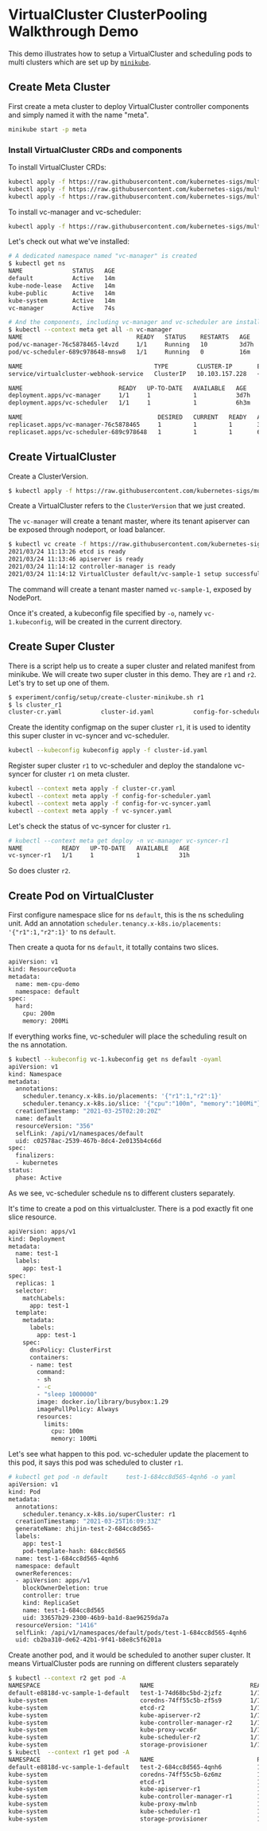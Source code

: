# VirtualCluster ClusterPooling Walkthrough Demo

This demo illustrates how to setup a VirtualCluster and scheduling pods to multi clusters
which are set up by [`minikube`](https://minikube.sigs.k8s.io/). 

## Create Meta Cluster

First create a meta cluster to deploy VirtualCluster controller components and simply named it with the name "meta".

```bash
minikube start -p meta
```

### Install VirtualCluster CRDs and components

To install VirtualCluster CRDs:

```bash
kubectl apply -f https://raw.githubusercontent.com/kubernetes-sigs/multi-tenancy/master/incubator/virtualcluster/config/crds/cluster.x-k8s.io_clusters.yaml
kubectl apply -f https://raw.githubusercontent.com/kubernetes-sigs/multi-tenancy/master/incubator/virtualcluster/config/crds/tenancy.x-k8s.io_clusterversions.yaml
kubectl apply -f https://raw.githubusercontent.com/kubernetes-sigs/multi-tenancy/master/incubator/virtualcluster/config/crds/tenancy.x-k8s.io_virtualclusters.yaml
```

To install vc-manager and vc-scheduler:

```bash
kubectl apply -f https://raw.githubusercontent.com/kubernetes-sigs/multi-tenancy/master/incubator/virtualcluster/experiment/config/setup/all_in_one.yaml
```

Let's check out what we've installed:

```bash
# A dedicated namespace named "vc-manager" is created
$ kubectl get ns
NAME              STATUS   AGE
default           Active   14m
kube-node-lease   Active   14m
kube-public       Active   14m
kube-system       Active   14m
vc-manager        Active   74s

# And the components, including vc-manager and vc-scheduler are installed within namespace `vc-manager`
$ kubectl --context meta get all -n vc-manager
NAME                                READY   STATUS    RESTARTS   AGE
pod/vc-manager-76c5878465-l4vzd     1/1     Running   10         3d7h
pod/vc-scheduler-689c978648-mnsw8   1/1     Running   0          16m

NAME                                     TYPE        CLUSTER-IP       EXTERNAL-IP   PORT(S)    AGE
service/virtualcluster-webhook-service   ClusterIP   10.103.157.228   <none>        9443/TCP   3d7h

NAME                           READY   UP-TO-DATE   AVAILABLE   AGE
deployment.apps/vc-manager     1/1     1            1           3d7h
deployment.apps/vc-scheduler   1/1     1            1           6h3m

NAME                                      DESIRED   CURRENT   READY   AGE
replicaset.apps/vc-manager-76c5878465     1         1         1       3d7h
replicaset.apps/vc-scheduler-689c978648   1         1         1       6h3m
```

## Create VirtualCluster

Create a ClusterVersion.

```bash
$ kubectl apply -f https://raw.githubusercontent.com/kubernetes-sigs/multi-tenancy/master/incubator/virtualcluster/config/sampleswithspec/clusterversion_v1_nodeport.yaml
```

Create a VirtualCluster refers to the `ClusterVersion` that we just created.

The `vc-manager` will create a tenant master, where its tenant apiserver can be exposed through nodeport, or load balancer.

```bash
$ kubectl vc create -f https://raw.githubusercontent.com/kubernetes-sigs/multi-tenancy/master/incubator/virtualcluster/config/sampleswithspec/virtualcluster_1_nodeport.yaml -o vc-1.kubeconfig
2021/03/24 11:13:26 etcd is ready
2021/03/24 11:13:46 apiserver is ready
2021/03/24 11:14:12 controller-manager is ready
2021/03/24 11:14:12 VirtualCluster default/vc-sample-1 setup successfully
```

The command will create a tenant master named `vc-sample-1`, exposed by NodePort.

Once it's created, a kubeconfig file specified by `-o`, namely `vc-1.kubeconfig`, will be created in the current directory.

## Create Super Cluster

There is a script help us to create a super cluster and related manifest from minikube. We will create two super cluster in this demo.
They are `r1` and `r2`. Let's try to set up one of them.

````bash
$ experiment/config/setup/create-cluster-minikube.sh r1
$ ls cluster_r1
cluster-cr.yaml           cluster-id.yaml           config-for-scheduler.yaml config-for-vc-syncer.yaml kubeconfig                vc-syncer.yaml
````

Create the identity configmap on the super cluster `r1`, it is used to identity this super cluster in vc-syncer and vc-scheduler.

```bash
kubectl --kubeconfig kubeconfig apply -f cluster-id.yaml
```

Register super cluster `r1` to vc-scheduler and deploy the standalone vc-syncer for cluster `r1` on meta cluster.

```bash
kubectl --context meta apply -f cluster-cr.yaml
kubectl --context meta apply -f config-for-scheduler.yaml
kubectl --context meta apply -f config-for-vc-syncer.yaml
kubectl --context meta apply -f vc-syncer.yaml
```

Let's check the status of vc-syncer for cluster `r1`.

```bash
# kubectl --context meta get deploy -n vc-manager vc-syncer-r1
NAME           READY   UP-TO-DATE   AVAILABLE   AGE
vc-syncer-r1   1/1     1            1           31h
```

So does cluster `r2`.

## Create Pod on VirtualCluster

First configure namespace slice for ns `default`, this is the ns scheduling unit. Add an annotation
`scheduler.tenancy.x-k8s.io/placements: '{"r1":1,"r2":1}'` to ns `default`.

Then create a quota for ns `default`, it totally contains two slices.

```bash
apiVersion: v1
kind: ResourceQuota
metadata:
  name: mem-cpu-demo
  namespace: default
spec:
  hard:
    cpu: 200m
    memory: 200Mi
```

If everything works fine, vc-scheduler will place the scheduling result on the ns annotation.

```bash
$ kubectl --kubeconfig vc-1.kubeconfig get ns default -oyaml
apiVersion: v1
kind: Namespace
metadata:
  annotations:
    scheduler.tenancy.x-k8s.io/placements: '{"r1":1,"r2":1}'
    scheduler.tenancy.x-k8s.io/slice: '{"cpu":"100m", "memory":"100Mi"}'
  creationTimestamp: "2021-03-25T02:20:20Z"
  name: default
  resourceVersion: "356"
  selfLink: /api/v1/namespaces/default
  uid: c02578ac-2539-467b-8dc4-2e0135b4c66d
spec:
  finalizers:
  - kubernetes
status:
  phase: Active
```

As we see, vc-scheduler schedule ns to different clusters separately.

It's time to create a pod on this virtualcluster. There is a pod exactly fit one slice resource.

```bash
apiVersion: apps/v1
kind: Deployment
metadata:
  name: test-1
  labels:
    app: test-1
spec:
  replicas: 1
  selector:
    matchLabels:
      app: test-1
  template:
    metadata:
      labels:
        app: test-1
    spec:
      dnsPolicy: ClusterFirst
      containers:
      - name: test
        command:
        - sh
        - -c
        - "sleep 1000000"
        image: docker.io/library/busybox:1.29
        imagePullPolicy: Always
        resources:
          limits:
            cpu: 100m
            memory: 100Mi
```

Let's see what happen to this pod. vc-scheduler update the placement to this pod, it says this pod was scheduled to cluster `r1`.
```bash
# kubectl get pod -n default     test-1-684cc8d565-4qnh6 -o yaml
apiVersion: v1
kind: Pod
metadata:
  annotations:
    scheduler.tenancy.x-k8s.io/superCluster: r1
  creationTimestamp: "2021-03-25T16:09:33Z"
  generateName: zhijin-test-2-684cc8d565-
  labels:
    app: test-1
    pod-template-hash: 684cc8d565
  name: test-1-684cc8d565-4qnh6
  namespace: default
  ownerReferences:
  - apiVersion: apps/v1
    blockOwnerDeletion: true
    controller: true
    kind: ReplicaSet
    name: test-1-684cc8d565
    uid: 33657b29-2300-46b9-ba1d-8ae96259da7a
  resourceVersion: "1416"
  selfLink: /api/v1/namespaces/default/pods/test-1-684cc8d565-4qnh6
  uid: cb2ba310-de62-42b1-9f41-b8e8c5f6201a
```

Create another pod, and it would be scheduled to another super cluster. It means VirtualCluster pods are running on different clusters separately

```bash
$ kubectl --context r2 get pod -A
NAMESPACE                            NAME                           READY   STATUS    RESTARTS   AGE
default-e8818d-vc-sample-1-default   test-1-74d68bc5bd-2jzfz        1/1     Running   0          19s
kube-system                          coredns-74ff55c5b-zf5s9        1/1     Running   5          3d8h
kube-system                          etcd-r2                        1/1     Running   5          3d8h
kube-system                          kube-apiserver-r2              1/1     Running   5          3d8h
kube-system                          kube-controller-manager-r2     1/1     Running   5          3d8h
kube-system                          kube-proxy-wcx6r               1/1     Running   5          3d8h
kube-system                          kube-scheduler-r2              1/1     Running   5          3d8h
kube-system                          storage-provisioner            1/1     Running   13         3d8h
$ kubectl  --context r1 get pod -A
NAMESPACE                            NAME                             READY   STATUS    RESTARTS   AGE
default-e8818d-vc-sample-1-default   test-2-684cc8d565-4qnh6          1/1     Running   0          12s
kube-system                          coredns-74ff55c5b-6z6mz          1/1     Running   6          3d8h
kube-system                          etcd-r1                          1/1     Running   6          3d8h
kube-system                          kube-apiserver-r1                1/1     Running   6          3d8h
kube-system                          kube-controller-manager-r1       1/1     Running   6          3d8h
kube-system                          kube-proxy-mwlnb                 1/1     Running   6          3d8h
kube-system                          kube-scheduler-r1                1/1     Running   6          3d8h
kube-system                          storage-provisioner              1/1     Running   17         3d8h
```
